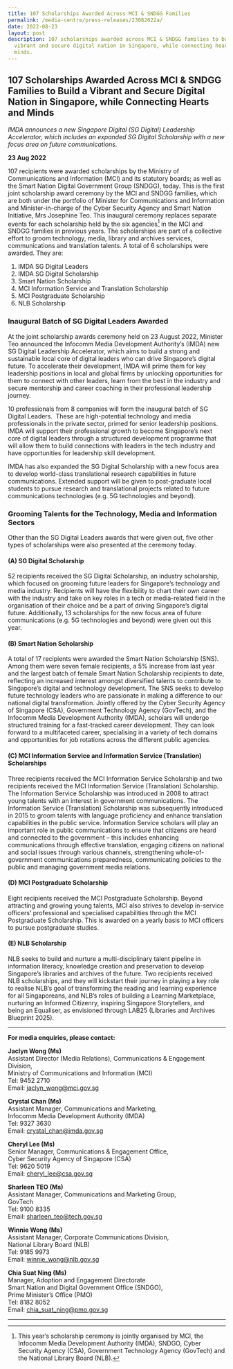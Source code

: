 ```yaml
---
title: 107 Scholarships Awarded Across MCI & SNDGG Families
permalink: /media-centre/press-releases/23082022a/
date: 2022-08-23
layout: post
description: 107 scholarships awarded across MCI & SNDGG families to build a
  vibrant and secure digital nation in Singapore, while connecting hearts and
  minds.
---
```


## 107 Scholarships Awarded Across MCI &amp; SNDGG Families to Build a Vibrant and Secure Digital Nation in Singapore, while Connecting Hearts and Minds

*IMDA announces a new Singapore Digital (SG Digital) Leadership Accelerator, which includes an expanded SG Digital Scholarship with a new focus area on future communications.*

**23 Aug 2022**

107 recipients were awarded scholarships by the Ministry of Communications and Information (MCI) and its statutory boards; as well as the Smart Nation Digital Government Group (SNDGG), today. This is the first joint scholarship award ceremony by the MCI and SNDGG families, which are both under the portfolio of Minister for Communications and Information and Minister-in-charge of the Cyber Security Agency and Smart Nation Initiative, Mrs Josephine Teo. This inaugural ceremony replaces separate events for each scholarship held by the six agencies[^1] in the MCI and SNDGG families in previous years. The scholarships are part of a collective effort to groom technology, media, library and archives services, communications and translation talents. A total of 6 scholarships were awarded. They are: 

1. IMDA SG Digital Leaders 
2. IMDA SG Digital Scholarship 
3. Smart Nation Scholarship 
4. MCI Information Service and Translation Scholarship
5. MCI Postgraduate Scholarship
6. NLB Scholarship

### Inaugural Batch of SG Digital Leaders Awarded

At the joint scholarship awards ceremony held on 23 August 2022, Minister Teo announced the Infocomm Media Development Authority’s (IMDA) new SG Digital Leadership Accelerator, which aims to build a strong and sustainable local core of digital leaders who can drive Singapore’s digital future. To accelerate their development, IMDA will prime them for key leadership positions in local and global firms by unlocking opportunities for them to connect with other leaders, learn from the best in the industry and secure mentorship and career coaching in their professional leadership journey.

10 professionals from 8 companies will form the inaugural batch of SG Digital Leaders.  These are high-potential technology and media professionals in the private sector, primed for senior leadership positions. IMDA will support their professional growth to become Singapore’s next core of digital leaders through a structured development programme that will allow them to build connections with leaders in the tech industry and have opportunities for leadership skill development.

IMDA has also expanded the SG Digital Scholarship with a new focus area to develop world-class translational research capabilities in future communications. Extended support will be given to post-graduate local students to pursue research and translational projects related to future communications technologies (e.g. 5G technologies and beyond).

### Grooming Talents for the Technology, Media and Information Sectors

Other than the SG Digital Leaders awards that were given out, five other types of scholarships were also presented at the ceremony today.

#### (A) SG Digital Scholarship

52 recipients received the SG Digital Scholarship, an industry scholarship, which focused on grooming future leaders for Singapore’s technology and media industry. Recipients will have the flexibility to chart their own career with the industry and take on key roles in a tech or media-related field in the organisation of their choice and be a part of driving Singapore’s digital future. Additionally, 13 scholarships for the new focus area of future communications (e.g. 5G technologies and beyond) were given out this year.

#### (B) Smart Nation Scholarship

A total of 17 recipients were awarded the Smart Nation Scholarship (SNS). Among them were seven female recipients, a 5% increase from last year and the largest batch of female Smart Nation Scholarship recipients to date, reflecting an increased interest amongst diversified talents to contribute to Singapore’s digital and technology development. The SNS seeks to develop future technology leaders who are passionate in making a difference to our national digital transformation. Jointly offered by the Cyber Security Agency of Singapore (CSA), Government Technology Agency (GovTech), and the Infocomm Media Development Authority (IMDA), scholars will undergo structured training for a fast-tracked career development. They can look forward to a multifaceted career, specialising in a variety of tech domains and opportunities for job rotations across the different public agencies.

#### (C) MCI Information Service and Information Service (Translation) Scholarships

Three recipients received the MCI Information Service Scholarship and two recipients received the MCI Information Service (Translation) Scholarship. The Information Service Scholarship was introduced in 2008 to attract young talents with an interest in government communications. The Information Service (Translation) Scholarship was subsequently introduced in 2015 to groom talents with language proficiency and enhance translation capabilities in the public service. Information Service scholars will play an important role in public communications to ensure that citizens are heard and connected to the government – this includes enhancing communications through effective translation, engaging citizens on national and social issues through various channels, strengthening whole-of-government communications preparedness, communicating policies to the public and managing government media relations.

#### (D) MCI Postgraduate Scholarship

Eight recipients received the MCI Postgraduate Scholarship. Beyond attracting and growing young talents, MCI also strives to develop in-service officers’ professional and specialised capabilities through the MCI Postgraduate Scholarship. This is awarded on a yearly basis to MCI officers to pursue postgraduate studies.

#### (E) NLB Scholarship

NLB seeks to build and nurture a multi-disciplinary talent pipeline in information literacy, knowledge creation and preservation to develop Singapore’s libraries and archives of the future. Two recipients received NLB scholarships, and they will kickstart their journey in playing a key role to realise NLB’s goal of transforming the reading and learning experience for all Singaporeans, and NLB’s roles of building a Learning Marketplace, nurturing an Informed Citizenry, inspiring Singapore Storytellers, and being an Equaliser, as envisioned through LAB25 (Libraries and Archives Blueprint 2025).

_______

**For media enquiries, please contact:**

**Jaclyn Wong (Ms)**<br>
Assistant Director (Media Relations), Communications & Engagement Division,<br> 
Ministry of Communications and Information (MCI)<br>
Tel: 9452 2710<br>
Email: [jaclyn_wong@mci.gov.sg](mailto:jaclyn_wong@mci.gov.sg)

**Crystal Chan (Ms)**<br>
Assistant Manager, Communications and Marketing,<br> 
Infocomm Media Development Authority (IMDA)<br>
Tel: 9327 3630<br>
Email: [crystal_chan@imda.gov.sg](mailto:crystal_chan@imda.gov.sg)

**Cheryl Lee (Ms)**<br>
Senior Manager, Communications & Engagement Office,<br> 
Cyber Security Agency of Singapore (CSA)<br>
Tel: 9620 5019<br>
Email: [cheryl_lee@csa.gov.sg](mailto:crystal_chan@imda.gov.sg)

**Sharleen TEO (Ms)**<br>
Assistant Manager, Communications and Marketing Group,<br> 
GovTech<br>
Tel: 9100 8335<br>
Email: [sharleen_teo@tech.gov.sg](mailto:sharleen_teo@tech.gov.sg)

**Winnie Wong (Ms)**<br>
Assistant Manager, Corporate Communications Division, <br>
National Library Board (NLB)<br>
Tel: 9185 9973<br>
Email: [winnie_wong@nlb.gov.sg](mailto:winnie_wong@nlb.gov.sg)

**Chia Suat Ning (Ms)**<br>
Manager, Adoption and Engagement Directorate<br>
Smart Nation and Digital Government Office (SNDGO),<br> 
Prime Minister’s Office (PMO)<br>
Tel: 8182 8052<br>
Email: [chia_suat_ning@pmo.gov.sg](mailto:chia_suat_ning@pmo.gov.sg)


---------- 

[^1]: This year’s scholarship ceremony is jointly organised by MCI, the Infocomm Media Development Authority (IMDA), SNDGO, Cyber Security Agency (CSA), Government Technology Agency (GovTech) and the National Library Board (NLB).


